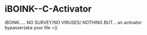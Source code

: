 iBOINK--C-Activator
===================

iBOINK..... NO SURVEY/NO VIRUSES/ NOTHING BUT... an activator bypasser(aka your file =])

